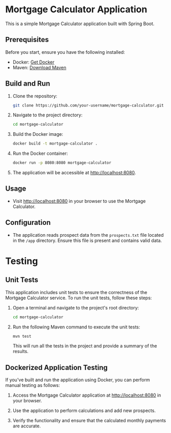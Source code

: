 # Mortgage Calculator Application

This is a simple Mortgage Calculator application built with Spring Boot.

## Prerequisites

Before you start, ensure you have the following installed:

- Docker: [Get Docker](https://docs.docker.com/get-docker/)
- Maven: [Download Maven](https://maven.apache.org/download.cgi)

## Build and Run

1. Clone the repository:

    ```bash
    git clone https://github.com/your-username/mortgage-calculator.git
    ```

2. Navigate to the project directory:

    ```bash
    cd mortgage-calculator
    ```

3. Build the Docker image:

    ```bash
    docker build -t mortgage-calculator .
    ```

4. Run the Docker container:

    ```bash
    docker run -p 8080:8080 mortgage-calculator
    ```

5. The application will be accessible at [http://localhost:8080](http://localhost:8080).



## Usage

- Visit [http://localhost:8080](http://localhost:8080) in your browser to use the Mortgage Calculator.

## Configuration

- The application reads prospect data from the `prospects.txt` file located in the `/app` directory. Ensure this file is present and contains valid data.

# Testing

## Unit Tests

This application includes unit tests to ensure the correctness of the Mortgage Calculator service. To run the unit tests, follow these steps:


1. Open a terminal and navigate to the project's root directory:

    ```bash
    cd mortgage-calculator
    ```

2. Run the following Maven command to execute the unit tests:

    ```bash
    mvn test
    ```

   This will run all the tests in the project and provide a summary of the results.

## Dockerized Application Testing

If you've built and run the application using Docker, you can perform manual testing as follows:

1. Access the Mortgage Calculator application at [http://localhost:8080](http://localhost:8080) in your browser.

2. Use the application to perform calculations and add new prospects.

3. Verify the functionality and ensure that the calculated monthly payments are accurate.



